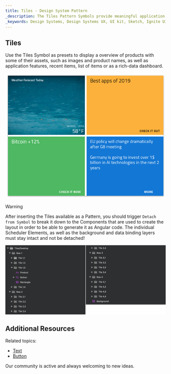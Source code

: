 ```yaml
---
title: Tiles - Design System Pattern
_description: The Tiles Pattern Symbols provide meaningful application scenarios for visual representation of set of products or data dashboard.
_keywords: Design Systems, Design Systems UX, UI kit, Sketch, Ignite UI for Angular, Sketch to Angular, Angular, Angular Design System, Export code from Sketch, Design Kits for Angular, Sketch HTML, Sketch to HTML, Sketch UI kits
---
```


## Tiles

Use the Tiles Symbol as presets to display a overview of products with some of their assets, such as images and product names, as well as application features, recent items, list of items or as a rich-data dashboard.

<img class="responsive-img" src="../images/tiles.png" srcset="../images/tiles@2x.png 2x" />


> [!WARNING]
> After inserting the Tiles available as a Pattern, you should trigger `Detach from Symbol` to break it down to the Components that are used to create the layout in order to be able to generate it as Angular code. The individual Scheduler Elements, as well as the background and data binding layers must stay intact and not be detached!

<img class="responsive-img" src="../images/tiles_detach.png" />

## Additional Resources

Related topics:

- [Text](../components/text.md)
- [Button](../components/button.md)
  <div class="divider--half"></div>

Our community is active and always welcoming to new ideas.


